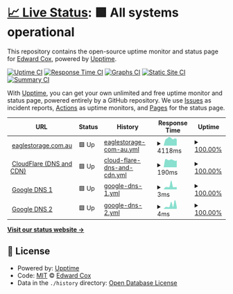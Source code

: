 # [📈 Live Status](https://eaglestorage.siteauditpro.com.au): <!--live status--> **🟩 All systems operational**

This repository contains the open-source uptime monitor and status page for [Edward Cox](https://eaglestorage.siteauditpro.com.au), powered by [Upptime](https://github.com/upptime/upptime).

[![Uptime CI](https://github.com/edwardcox/eaglestorage/workflows/Uptime%20CI/badge.svg)](https://github.com/edwardcox/eaglestorage/actions?query=workflow%3A%22Uptime+CI%22)
[![Response Time CI](https://github.com/edwardcox/eaglestorage/workflows/Response%20Time%20CI/badge.svg)](https://github.com/edwardcox/eaglestorage/actions?query=workflow%3A%22Response+Time+CI%22)
[![Graphs CI](https://github.com/edwardcox/eaglestorage/workflows/Graphs%20CI/badge.svg)](https://github.com/edwardcox/eaglestorage/actions?query=workflow%3A%22Graphs+CI%22)
[![Static Site CI](https://github.com/edwardcox/eaglestorage/workflows/Static%20Site%20CI/badge.svg)](https://github.com/edwardcox/eaglestorage/actions?query=workflow%3A%22Static+Site+CI%22)
[![Summary CI](https://github.com/edwardcox/eaglestorage/workflows/Summary%20CI/badge.svg)](https://github.com/edwardcox/eaglestorage/actions?query=workflow%3A%22Summary+CI%22)

With [Upptime](https://upptime.js.org), you can get your own unlimited and free uptime monitor and status page, powered entirely by a GitHub repository. We use [Issues](https://github.com/edwardcox/eaglestorage/issues) as incident reports, [Actions](https://github.com/edwardcox/eaglestorage/actions) as uptime monitors, and [Pages](https://eaglestorage.siteauditpro.com.au) for the status page.

<!--start: status pages-->
<!-- This summary is generated by Upptime (https://github.com/upptime/upptime) -->
<!-- Do not edit this manually, your changes will be overwritten -->
<!-- prettier-ignore -->
| URL | Status | History | Response Time | Uptime |
| --- | ------ | ------- | ------------- | ------ |
| <img alt="" src="https://eaglestorage.com.au/wp-content/uploads/2021/05/eaglelogoTRANS.png" height="13"> [eaglestorage.com.au](https://eaglestorage.com.au) | 🟩 Up | [eaglestorage-com-au.yml](https://github.com/edwardcox/eaglestorage/commits/HEAD/history/eaglestorage-com-au.yml) | <details><summary><img alt="Response time graph" src="./graphs/eaglestorage-com-au/response-time-week.png" height="20"> 4118ms</summary><br><a href="https://eaglestorage.sitestatus.pro/history/eaglestorage-com-au"><img alt="Response time 3244" src="https://img.shields.io/endpoint?url=https%3A%2F%2Fraw.githubusercontent.com%2Fedwardcox%2Feaglestorage%2FHEAD%2Fapi%2Feaglestorage-com-au%2Fresponse-time.json"></a><br><a href="https://eaglestorage.sitestatus.pro/history/eaglestorage-com-au"><img alt="24-hour response time 4001" src="https://img.shields.io/endpoint?url=https%3A%2F%2Fraw.githubusercontent.com%2Fedwardcox%2Feaglestorage%2FHEAD%2Fapi%2Feaglestorage-com-au%2Fresponse-time-day.json"></a><br><a href="https://eaglestorage.sitestatus.pro/history/eaglestorage-com-au"><img alt="7-day response time 4118" src="https://img.shields.io/endpoint?url=https%3A%2F%2Fraw.githubusercontent.com%2Fedwardcox%2Feaglestorage%2FHEAD%2Fapi%2Feaglestorage-com-au%2Fresponse-time-week.json"></a><br><a href="https://eaglestorage.sitestatus.pro/history/eaglestorage-com-au"><img alt="30-day response time 4449" src="https://img.shields.io/endpoint?url=https%3A%2F%2Fraw.githubusercontent.com%2Fedwardcox%2Feaglestorage%2FHEAD%2Fapi%2Feaglestorage-com-au%2Fresponse-time-month.json"></a><br><a href="https://eaglestorage.sitestatus.pro/history/eaglestorage-com-au"><img alt="1-year response time 3734" src="https://img.shields.io/endpoint?url=https%3A%2F%2Fraw.githubusercontent.com%2Fedwardcox%2Feaglestorage%2FHEAD%2Fapi%2Feaglestorage-com-au%2Fresponse-time-year.json"></a></details> | <details><summary><a href="https://eaglestorage.sitestatus.pro/history/eaglestorage-com-au">100.00%</a></summary><a href="https://eaglestorage.sitestatus.pro/history/eaglestorage-com-au"><img alt="All-time uptime 99.88%" src="https://img.shields.io/endpoint?url=https%3A%2F%2Fraw.githubusercontent.com%2Fedwardcox%2Feaglestorage%2FHEAD%2Fapi%2Feaglestorage-com-au%2Fuptime.json"></a><br><a href="https://eaglestorage.sitestatus.pro/history/eaglestorage-com-au"><img alt="24-hour uptime 100.00%" src="https://img.shields.io/endpoint?url=https%3A%2F%2Fraw.githubusercontent.com%2Fedwardcox%2Feaglestorage%2FHEAD%2Fapi%2Feaglestorage-com-au%2Fuptime-day.json"></a><br><a href="https://eaglestorage.sitestatus.pro/history/eaglestorage-com-au"><img alt="7-day uptime 100.00%" src="https://img.shields.io/endpoint?url=https%3A%2F%2Fraw.githubusercontent.com%2Fedwardcox%2Feaglestorage%2FHEAD%2Fapi%2Feaglestorage-com-au%2Fuptime-week.json"></a><br><a href="https://eaglestorage.sitestatus.pro/history/eaglestorage-com-au"><img alt="30-day uptime 99.92%" src="https://img.shields.io/endpoint?url=https%3A%2F%2Fraw.githubusercontent.com%2Fedwardcox%2Feaglestorage%2FHEAD%2Fapi%2Feaglestorage-com-au%2Fuptime-month.json"></a><br><a href="https://eaglestorage.sitestatus.pro/history/eaglestorage-com-au"><img alt="1-year uptime 99.83%" src="https://img.shields.io/endpoint?url=https%3A%2F%2Fraw.githubusercontent.com%2Fedwardcox%2Feaglestorage%2FHEAD%2Fapi%2Feaglestorage-com-au%2Fuptime-year.json"></a></details>
| <img alt="" src="https://download.logo.wine/logo/Cloudflare/Cloudflare-Logo.wine.png" height="13"> [CloudFlare (DNS and CDN)](https://cloudflare.com) | 🟩 Up | [cloud-flare-dns-and-cdn.yml](https://github.com/edwardcox/eaglestorage/commits/HEAD/history/cloud-flare-dns-and-cdn.yml) | <details><summary><img alt="Response time graph" src="./graphs/cloud-flare-dns-and-cdn/response-time-week.png" height="20"> 190ms</summary><br><a href="https://eaglestorage.sitestatus.pro/history/cloud-flare-dns-and-cdn"><img alt="Response time 161" src="https://img.shields.io/endpoint?url=https%3A%2F%2Fraw.githubusercontent.com%2Fedwardcox%2Feaglestorage%2FHEAD%2Fapi%2Fcloud-flare-dns-and-cdn%2Fresponse-time.json"></a><br><a href="https://eaglestorage.sitestatus.pro/history/cloud-flare-dns-and-cdn"><img alt="24-hour response time 348" src="https://img.shields.io/endpoint?url=https%3A%2F%2Fraw.githubusercontent.com%2Fedwardcox%2Feaglestorage%2FHEAD%2Fapi%2Fcloud-flare-dns-and-cdn%2Fresponse-time-day.json"></a><br><a href="https://eaglestorage.sitestatus.pro/history/cloud-flare-dns-and-cdn"><img alt="7-day response time 190" src="https://img.shields.io/endpoint?url=https%3A%2F%2Fraw.githubusercontent.com%2Fedwardcox%2Feaglestorage%2FHEAD%2Fapi%2Fcloud-flare-dns-and-cdn%2Fresponse-time-week.json"></a><br><a href="https://eaglestorage.sitestatus.pro/history/cloud-flare-dns-and-cdn"><img alt="30-day response time 205" src="https://img.shields.io/endpoint?url=https%3A%2F%2Fraw.githubusercontent.com%2Fedwardcox%2Feaglestorage%2FHEAD%2Fapi%2Fcloud-flare-dns-and-cdn%2Fresponse-time-month.json"></a><br><a href="https://eaglestorage.sitestatus.pro/history/cloud-flare-dns-and-cdn"><img alt="1-year response time 165" src="https://img.shields.io/endpoint?url=https%3A%2F%2Fraw.githubusercontent.com%2Fedwardcox%2Feaglestorage%2FHEAD%2Fapi%2Fcloud-flare-dns-and-cdn%2Fresponse-time-year.json"></a></details> | <details><summary><a href="https://eaglestorage.sitestatus.pro/history/cloud-flare-dns-and-cdn">100.00%</a></summary><a href="https://eaglestorage.sitestatus.pro/history/cloud-flare-dns-and-cdn"><img alt="All-time uptime 99.97%" src="https://img.shields.io/endpoint?url=https%3A%2F%2Fraw.githubusercontent.com%2Fedwardcox%2Feaglestorage%2FHEAD%2Fapi%2Fcloud-flare-dns-and-cdn%2Fuptime.json"></a><br><a href="https://eaglestorage.sitestatus.pro/history/cloud-flare-dns-and-cdn"><img alt="24-hour uptime 100.00%" src="https://img.shields.io/endpoint?url=https%3A%2F%2Fraw.githubusercontent.com%2Fedwardcox%2Feaglestorage%2FHEAD%2Fapi%2Fcloud-flare-dns-and-cdn%2Fuptime-day.json"></a><br><a href="https://eaglestorage.sitestatus.pro/history/cloud-flare-dns-and-cdn"><img alt="7-day uptime 100.00%" src="https://img.shields.io/endpoint?url=https%3A%2F%2Fraw.githubusercontent.com%2Fedwardcox%2Feaglestorage%2FHEAD%2Fapi%2Fcloud-flare-dns-and-cdn%2Fuptime-week.json"></a><br><a href="https://eaglestorage.sitestatus.pro/history/cloud-flare-dns-and-cdn"><img alt="30-day uptime 100.00%" src="https://img.shields.io/endpoint?url=https%3A%2F%2Fraw.githubusercontent.com%2Fedwardcox%2Feaglestorage%2FHEAD%2Fapi%2Fcloud-flare-dns-and-cdn%2Fuptime-month.json"></a><br><a href="https://eaglestorage.sitestatus.pro/history/cloud-flare-dns-and-cdn"><img alt="1-year uptime 99.94%" src="https://img.shields.io/endpoint?url=https%3A%2F%2Fraw.githubusercontent.com%2Fedwardcox%2Feaglestorage%2FHEAD%2Fapi%2Fcloud-flare-dns-and-cdn%2Fuptime-year.json"></a></details>
| <img alt="" src="https://upload.wikimedia.org/wikipedia/commons/thumb/5/53/Google_%22G%22_Logo.svg/800px-Google_%22G%22_Logo.svg.png" height="13"> [Google DNS 1](8.8.4.4) | 🟩 Up | [google-dns-1.yml](https://github.com/edwardcox/eaglestorage/commits/HEAD/history/google-dns-1.yml) | <details><summary><img alt="Response time graph" src="./graphs/google-dns-1/response-time-week.png" height="20"> 3ms</summary><br><a href="https://eaglestorage.sitestatus.pro/history/google-dns-1"><img alt="Response time 4" src="https://img.shields.io/endpoint?url=https%3A%2F%2Fraw.githubusercontent.com%2Fedwardcox%2Feaglestorage%2FHEAD%2Fapi%2Fgoogle-dns-1%2Fresponse-time.json"></a><br><a href="https://eaglestorage.sitestatus.pro/history/google-dns-1"><img alt="24-hour response time 5" src="https://img.shields.io/endpoint?url=https%3A%2F%2Fraw.githubusercontent.com%2Fedwardcox%2Feaglestorage%2FHEAD%2Fapi%2Fgoogle-dns-1%2Fresponse-time-day.json"></a><br><a href="https://eaglestorage.sitestatus.pro/history/google-dns-1"><img alt="7-day response time 3" src="https://img.shields.io/endpoint?url=https%3A%2F%2Fraw.githubusercontent.com%2Fedwardcox%2Feaglestorage%2FHEAD%2Fapi%2Fgoogle-dns-1%2Fresponse-time-week.json"></a><br><a href="https://eaglestorage.sitestatus.pro/history/google-dns-1"><img alt="30-day response time 4" src="https://img.shields.io/endpoint?url=https%3A%2F%2Fraw.githubusercontent.com%2Fedwardcox%2Feaglestorage%2FHEAD%2Fapi%2Fgoogle-dns-1%2Fresponse-time-month.json"></a><br><a href="https://eaglestorage.sitestatus.pro/history/google-dns-1"><img alt="1-year response time 4" src="https://img.shields.io/endpoint?url=https%3A%2F%2Fraw.githubusercontent.com%2Fedwardcox%2Feaglestorage%2FHEAD%2Fapi%2Fgoogle-dns-1%2Fresponse-time-year.json"></a></details> | <details><summary><a href="https://eaglestorage.sitestatus.pro/history/google-dns-1">100.00%</a></summary><a href="https://eaglestorage.sitestatus.pro/history/google-dns-1"><img alt="All-time uptime 99.76%" src="https://img.shields.io/endpoint?url=https%3A%2F%2Fraw.githubusercontent.com%2Fedwardcox%2Feaglestorage%2FHEAD%2Fapi%2Fgoogle-dns-1%2Fuptime.json"></a><br><a href="https://eaglestorage.sitestatus.pro/history/google-dns-1"><img alt="24-hour uptime 100.00%" src="https://img.shields.io/endpoint?url=https%3A%2F%2Fraw.githubusercontent.com%2Fedwardcox%2Feaglestorage%2FHEAD%2Fapi%2Fgoogle-dns-1%2Fuptime-day.json"></a><br><a href="https://eaglestorage.sitestatus.pro/history/google-dns-1"><img alt="7-day uptime 100.00%" src="https://img.shields.io/endpoint?url=https%3A%2F%2Fraw.githubusercontent.com%2Fedwardcox%2Feaglestorage%2FHEAD%2Fapi%2Fgoogle-dns-1%2Fuptime-week.json"></a><br><a href="https://eaglestorage.sitestatus.pro/history/google-dns-1"><img alt="30-day uptime 100.00%" src="https://img.shields.io/endpoint?url=https%3A%2F%2Fraw.githubusercontent.com%2Fedwardcox%2Feaglestorage%2FHEAD%2Fapi%2Fgoogle-dns-1%2Fuptime-month.json"></a><br><a href="https://eaglestorage.sitestatus.pro/history/google-dns-1"><img alt="1-year uptime 99.45%" src="https://img.shields.io/endpoint?url=https%3A%2F%2Fraw.githubusercontent.com%2Fedwardcox%2Feaglestorage%2FHEAD%2Fapi%2Fgoogle-dns-1%2Fuptime-year.json"></a></details>
| <img alt="" src="https://upload.wikimedia.org/wikipedia/commons/thumb/5/53/Google_%22G%22_Logo.svg/800px-Google_%22G%22_Logo.svg.png" height="13"> [Google DNS 2](8.8.8.8) | 🟩 Up | [google-dns-2.yml](https://github.com/edwardcox/eaglestorage/commits/HEAD/history/google-dns-2.yml) | <details><summary><img alt="Response time graph" src="./graphs/google-dns-2/response-time-week.png" height="20"> 4ms</summary><br><a href="https://eaglestorage.sitestatus.pro/history/google-dns-2"><img alt="Response time 5" src="https://img.shields.io/endpoint?url=https%3A%2F%2Fraw.githubusercontent.com%2Fedwardcox%2Feaglestorage%2FHEAD%2Fapi%2Fgoogle-dns-2%2Fresponse-time.json"></a><br><a href="https://eaglestorage.sitestatus.pro/history/google-dns-2"><img alt="24-hour response time 7" src="https://img.shields.io/endpoint?url=https%3A%2F%2Fraw.githubusercontent.com%2Fedwardcox%2Feaglestorage%2FHEAD%2Fapi%2Fgoogle-dns-2%2Fresponse-time-day.json"></a><br><a href="https://eaglestorage.sitestatus.pro/history/google-dns-2"><img alt="7-day response time 4" src="https://img.shields.io/endpoint?url=https%3A%2F%2Fraw.githubusercontent.com%2Fedwardcox%2Feaglestorage%2FHEAD%2Fapi%2Fgoogle-dns-2%2Fresponse-time-week.json"></a><br><a href="https://eaglestorage.sitestatus.pro/history/google-dns-2"><img alt="30-day response time 5" src="https://img.shields.io/endpoint?url=https%3A%2F%2Fraw.githubusercontent.com%2Fedwardcox%2Feaglestorage%2FHEAD%2Fapi%2Fgoogle-dns-2%2Fresponse-time-month.json"></a><br><a href="https://eaglestorage.sitestatus.pro/history/google-dns-2"><img alt="1-year response time 4" src="https://img.shields.io/endpoint?url=https%3A%2F%2Fraw.githubusercontent.com%2Fedwardcox%2Feaglestorage%2FHEAD%2Fapi%2Fgoogle-dns-2%2Fresponse-time-year.json"></a></details> | <details><summary><a href="https://eaglestorage.sitestatus.pro/history/google-dns-2">100.00%</a></summary><a href="https://eaglestorage.sitestatus.pro/history/google-dns-2"><img alt="All-time uptime 99.76%" src="https://img.shields.io/endpoint?url=https%3A%2F%2Fraw.githubusercontent.com%2Fedwardcox%2Feaglestorage%2FHEAD%2Fapi%2Fgoogle-dns-2%2Fuptime.json"></a><br><a href="https://eaglestorage.sitestatus.pro/history/google-dns-2"><img alt="24-hour uptime 100.00%" src="https://img.shields.io/endpoint?url=https%3A%2F%2Fraw.githubusercontent.com%2Fedwardcox%2Feaglestorage%2FHEAD%2Fapi%2Fgoogle-dns-2%2Fuptime-day.json"></a><br><a href="https://eaglestorage.sitestatus.pro/history/google-dns-2"><img alt="7-day uptime 100.00%" src="https://img.shields.io/endpoint?url=https%3A%2F%2Fraw.githubusercontent.com%2Fedwardcox%2Feaglestorage%2FHEAD%2Fapi%2Fgoogle-dns-2%2Fuptime-week.json"></a><br><a href="https://eaglestorage.sitestatus.pro/history/google-dns-2"><img alt="30-day uptime 100.00%" src="https://img.shields.io/endpoint?url=https%3A%2F%2Fraw.githubusercontent.com%2Fedwardcox%2Feaglestorage%2FHEAD%2Fapi%2Fgoogle-dns-2%2Fuptime-month.json"></a><br><a href="https://eaglestorage.sitestatus.pro/history/google-dns-2"><img alt="1-year uptime 99.45%" src="https://img.shields.io/endpoint?url=https%3A%2F%2Fraw.githubusercontent.com%2Fedwardcox%2Feaglestorage%2FHEAD%2Fapi%2Fgoogle-dns-2%2Fuptime-year.json"></a></details>

<!--end: status pages-->

[**Visit our status website →**](https://eaglestorage.siteauditpro.com.au)

## 📄 License

- Powered by: [Upptime](https://github.com/upptime/upptime)
- Code: [MIT](./LICENSE) © [Edward Cox](https://eaglestorage.siteauditpro.com.au)
- Data in the `./history` directory: [Open Database License](https://opendatacommons.org/licenses/odbl/1-0/)
